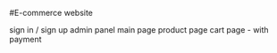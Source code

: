 #E-commerce website

sign in / sign up 
admin panel
main page
product page
cart page - with payment
